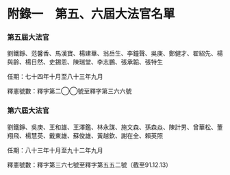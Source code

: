 # 附錄一　第五、六屆大法官名單

### 第五屆大法官

劉鐵錚、范馨香、馬漢寶、楊建華、翁岳生、李鐘聲、吳庚、鄭健才、翟紹先、楊與齡、楊日然、史錫恩、陳瑞堂、李志鵬、張承韜、張特生

任期：七十四年十月至八十三年九月

釋憲號數：釋字第二◯◯號至釋字第三六六號

### 第六屆大法官

劉鐵錚、吳庚、王和雄、王澤鑑、林永謀、施文森、孫森焱、陳計男、曾華松、董翔飛、楊慧英、戴東雄、蘇俊雄、黃越欽、謝在全、賴英照

任期：八十三年十月至九十二年九月

釋憲號數：釋字第三六七號至釋字第五五二號（截至91.12.13）


